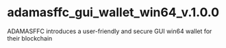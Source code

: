 # adamasffc_gui_wallet_win64_v.1.0.0
ADAMASFFC introduces a user-friendly and secure GUI win64 wallet for their blockchain
